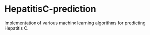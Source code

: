 # HepatitisC-prediction
Implementation of various machine learning algorithms for predicting Hepatitis C.
